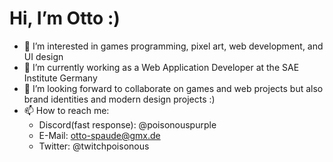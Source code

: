 # Hi, I’m Otto :)

- 👀 I’m interested in games programming, pixel art, web development, and UI design
- 🌱 I’m currently working as a Web Application Developer at the SAE Institute Germany
- 💞️ I’m looking forward to collaborate on games and web projects but also brand identities and modern design projects :)
- 📫 How to reach me:
  - Discord(fast response): @poisonouspurple
  - E-Mail: otto-spaude@gmx.de
  - Twitter: @twitchpoisonous
 
    
